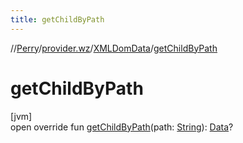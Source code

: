 ```yaml
---
title: getChildByPath
---
```

//[Perry](../../../index.html)/[provider.wz](../index.html)/[XMLDomData](index.html)/[getChildByPath](get-child-by-path.html)



# getChildByPath



[jvm]\
open override fun [getChildByPath](get-child-by-path.html)(path: [String](https://kotlinlang.org/api/latest/jvm/stdlib/kotlin/-string/index.html)): [Data](../../provider/-data/index.html)?




